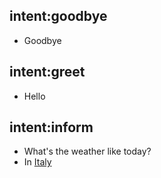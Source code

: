 ## intent:goodbye
- Goodbye

## intent:greet
- Hello

## intent:inform
- What's the weather like today?
- In [Italy](location:italy)

